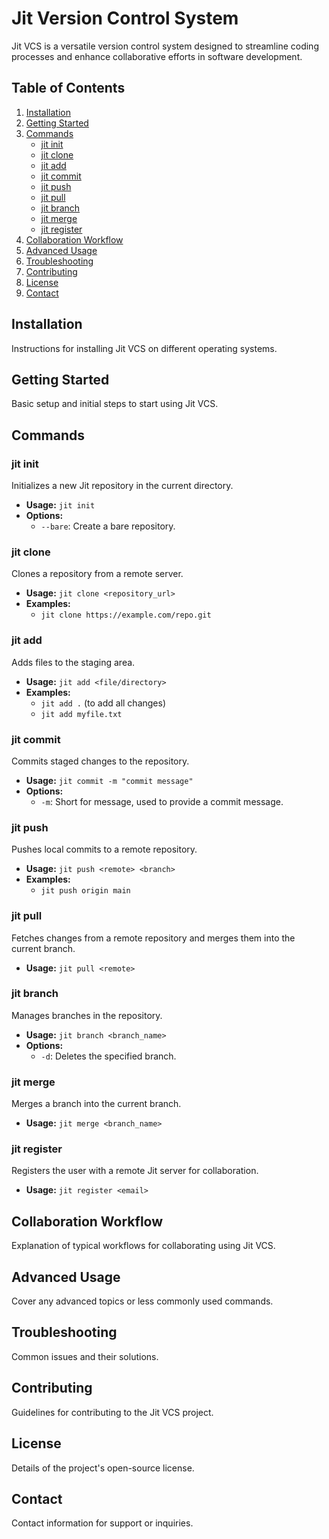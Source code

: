 # Jit Version Control System

Jit VCS is a versatile version control system designed to streamline coding processes and enhance collaborative efforts in software development.

## Table of Contents
1. [Installation](#installation)
2. [Getting Started](#getting-started)
3. [Commands](#commands)
    - [jit init](#jit-init)
    - [jit clone](#jit-clone)
    - [jit add](#jit-add)
    - [jit commit](#jit-commit)
    - [jit push](#jit-push)
    - [jit pull](#jit-pull)
    - [jit branch](#jit-branch)
    - [jit merge](#jit-merge)
    - [jit register](#jit-register)
4. [Collaboration Workflow](#collaboration-workflow)
5. [Advanced Usage](#advanced-usage)
6. [Troubleshooting](#troubleshooting)
7. [Contributing](#contributing)
8. [License](#license)
9. [Contact](#contact)

## Installation
Instructions for installing Jit VCS on different operating systems.

## Getting Started
Basic setup and initial steps to start using Jit VCS.

## Commands

### jit init
Initializes a new Jit repository in the current directory.
- **Usage:** `jit init`
- **Options:**
    - `--bare`: Create a bare repository.

### jit clone
Clones a repository from a remote server.
- **Usage:** `jit clone <repository_url>`
- **Examples:**
    - `jit clone https://example.com/repo.git`

### jit add
Adds files to the staging area.
- **Usage:** `jit add <file/directory>`
- **Examples:**
    - `jit add .` (to add all changes)
    - `jit add myfile.txt`

### jit commit
Commits staged changes to the repository.
- **Usage:** `jit commit -m "commit message"`
- **Options:**
    - `-m`: Short for message, used to provide a commit message.

### jit push
Pushes local commits to a remote repository.
- **Usage:** `jit push <remote> <branch>`
- **Examples:**
    - `jit push origin main`

### jit pull
Fetches changes from a remote repository and merges them into the current branch.
- **Usage:** `jit pull <remote>`

### jit branch
Manages branches in the repository.
- **Usage:** `jit branch <branch_name>`
- **Options:**
    - `-d`: Deletes the specified branch.

### jit merge
Merges a branch into the current branch.
- **Usage:** `jit merge <branch_name>`

### jit register
Registers the user with a remote Jit server for collaboration.
- **Usage:** `jit register <email>`

## Collaboration Workflow
Explanation of typical workflows for collaborating using Jit VCS.

## Advanced Usage
Cover any advanced topics or less commonly used commands.

## Troubleshooting
Common issues and their solutions.

## Contributing
Guidelines for contributing to the Jit VCS project.

## License
Details of the project's open-source license.

## Contact
Contact information for support or inquiries.
